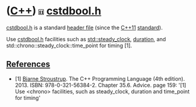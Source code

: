# ([C++](Cpp.md)) ![C++11](PicCpp11.png) [cstdbool.h](CppCstdboolH.md)

[cstdbool.h](CppCstdboolH.md) is a standard [header
file](CppHeaderFile.md) (since the [C++11](Cpp11.md)
[standard](CppStandard.md)).

Use [cstdbool.h](CppCstdboolH.md) facilities such as
[std::steady\_clock](CppStdChronoSteady_clock.md), [duration](CppDuration.md),
and std::chrono::steady_clock::time_point for timing [1].

## [References](CppReferences.md)

 * [1] [Bjarne Stroustrup](CppBjarneStroustrup.md). The C++ Programming Language (4th edition). 2013. ISBN: 978-0-321-56384-2. Chapter 35.6. Advice. page 159: '\[1\] Use &lt;chrono&gt; facilities, such as steady\_clock, duration and time\_point for timing'

 

 

 

 

 

 

